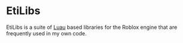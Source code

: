 # EtiLibs

EtiLibs is a suite of [Luau](https://luau-lang.org) based libraries for the Roblox engine that are frequently used in my own code.